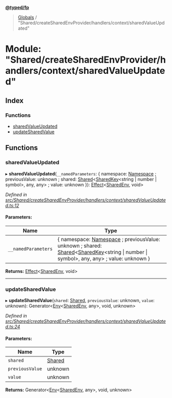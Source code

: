 **[@typed/fp](../README.md)**

> [Globals](../globals.md) / "Shared/createSharedEnvProvider/handlers/context/sharedValueUpdated"

# Module: "Shared/createSharedEnvProvider/handlers/context/sharedValueUpdated"

## Index

### Functions

* [sharedValueUpdated](_shared_createsharedenvprovider_handlers_context_sharedvalueupdated_.md#sharedvalueupdated)
* [updateSharedValue](_shared_createsharedenvprovider_handlers_context_sharedvalueupdated_.md#updatesharedvalue)

## Functions

### sharedValueUpdated

▸ **sharedValueUpdated**(`__namedParameters`: { namespace: [Namespace](_shared_core_model_namespace_.namespace.md) ; previousValue: unknown ; shared: [Shared](_shared_core_model_shared_.shared.md)\<[SharedKey](_shared_core_model_sharedkey_.sharedkey.md)\<string \| number \| symbol>, any, any> ; value: unknown  }): [Effect](_effect_effect_.effect.md)\<[SharedEnv](../interfaces/_shared_core_services_sharedenv_.sharedenv.md), void>

*Defined in [src/Shared/createSharedEnvProvider/handlers/context/sharedValueUpdated.ts:12](https://github.com/TylorS/typed-fp/blob/ac98ca1/src/Shared/createSharedEnvProvider/handlers/context/sharedValueUpdated.ts#L12)*

#### Parameters:

Name | Type |
------ | ------ |
`__namedParameters` | { namespace: [Namespace](_shared_core_model_namespace_.namespace.md) ; previousValue: unknown ; shared: [Shared](_shared_core_model_shared_.shared.md)\<[SharedKey](_shared_core_model_sharedkey_.sharedkey.md)\<string \| number \| symbol>, any, any> ; value: unknown  } |

**Returns:** [Effect](_effect_effect_.effect.md)\<[SharedEnv](../interfaces/_shared_core_services_sharedenv_.sharedenv.md), void>

___

### updateSharedValue

▸ **updateSharedValue**(`shared`: [Shared](_shared_core_model_shared_.shared.md), `previousValue`: unknown, `value`: unknown): Generator\<[Env](_effect_effect_.md#env)\<[SharedEnv](../interfaces/_shared_core_services_sharedenv_.sharedenv.md), any>, void, unknown>

*Defined in [src/Shared/createSharedEnvProvider/handlers/context/sharedValueUpdated.ts:24](https://github.com/TylorS/typed-fp/blob/ac98ca1/src/Shared/createSharedEnvProvider/handlers/context/sharedValueUpdated.ts#L24)*

#### Parameters:

Name | Type |
------ | ------ |
`shared` | [Shared](_shared_core_model_shared_.shared.md) |
`previousValue` | unknown |
`value` | unknown |

**Returns:** Generator\<[Env](_effect_effect_.md#env)\<[SharedEnv](../interfaces/_shared_core_services_sharedenv_.sharedenv.md), any>, void, unknown>
